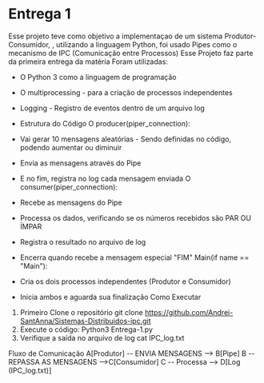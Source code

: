 # Entrega 1
Esse projeto teve como objetivo a implementaçao de um sistema Produtor-Consumidor, , utilizando a linguagem Python, foi usado Pipes como o mecanismo de IPC (Comunicação entre Processos)
Esse Projeto faz parte da primeira entrega da matéria
Foram utilizadas:
- O Python 3 como a linguagem de programação
- O multiprocessing - para a criação de processos independentes
- Logging - Registro de eventos dentro de um arquivo log

- Estrutura do Código
  O producer(piper_connection):
- Vai gerar 10 mensagens aleatórias - Sendo definidas no código, podendo aumentar ou diminuir
- Envia as mensagens através do Pipe
- E no fim, registra no log cada mensagem enviada
  O consumer(piper_connection):
- Recebe as mensagens do Pipe
- Processa os dados, verificando se os números recebidos são PAR OU ÍMPAR
- Registra o resultado no arquivo de log
- Encerra quando recebe a mensagem especial "FIM"
  Main(if name == "Main"):
- Cria os dois processos independentes (Produtor e Consumidor)
- Inicia ambos e aguarda sua finalização
  Como Executar
1. Primeiro Clone o repositório
git clone https://github.com/Andrei-SantAnna/Sistemas-Distribuidos-ipc.git
2. Execute o código:
Python3 Entrega-1.py
3. Verifique a saída no arquivo de log
cat IPC_log.txt

Fluxo de Comunicação
A[Produtor] -- ENVIA MENSAGENS --> B[Pipe]
B -- REPASSA AS MENSAGENS -->C[Consumidor]
C -- Processa --> D[Log (IPC_log.txt)]

